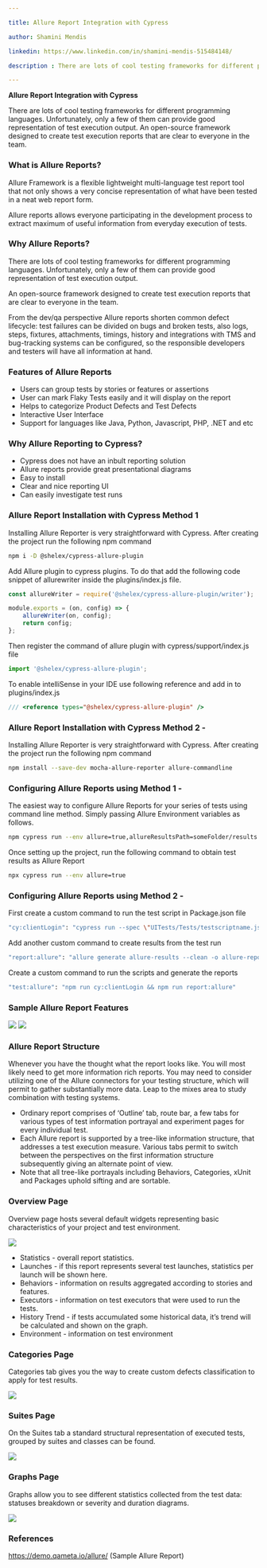 ```yaml
---

title: Allure Report Integration with Cypress

author: Shamini Mendis

linkedin: https://www.linkedin.com/in/shamini-mendis-515484148/

description : There are lots of cool testing frameworks for different programming languages. Unfortunately, only a few of them can provide good representation of test execution output. An open-source framework designed to create test execution reports that are clear to everyone in the team.

---
```


**Allure Report Integration with Cypress**

There are lots of cool testing frameworks for different programming languages. Unfortunately, only a few of them can provide good representation of test execution output. An open-source framework designed to create test execution reports that are clear to everyone in the team.

### **What is Allure Reports?**

Allure Framework is a flexible lightweight multi-language test report tool that not only shows a very concise representation of what have been tested in a neat web report form.

Allure reports allows everyone participating in the development process to extract maximum of useful information from everyday execution of tests.

### **Why Allure Reports?**

There are lots of cool testing frameworks for different programming languages. Unfortunately, only a few of them can provide good representation of test execution output.

An open-source framework designed to create test execution reports that are clear to everyone in the team.

From the dev/qa perspective Allure reports shorten common defect lifecycle: test failures can be divided on bugs and broken tests, also logs, steps, fixtures, attachments, timings, history and integrations with TMS and bug-tracking systems can be configured, so the responsible developers and testers will have all information at hand.

### **Features of Allure Reports**

-	Users can group tests by stories or features or assertions
-	User can mark Flaky Tests easily and it will display on the report
-	Helps to categorize Product Defects and Test Defects
-	Interactive User Interface
-	Support for languages like Java, Python, Javascript, PHP, .NET and etc

### **Why Allure Reporting to Cypress?**

-	Cypress does not have an inbult reporting solution
-	Allure reports provide great presentational diagrams
-	Easy to install
-	Clear and nice reporting UI
-	Can easily investigate test runs

### **Allure Report Installation with Cypress Method 1**

Installing Allure Reporter is very straightforward with Cypress. After creating the project run the following npm command

```bash
npm i -D @shelex/cypress-allure-plugin
```

Add Allure plugin to cypress plugins. To do that add the following code snippet of allurewriter inside the plugins/index.js file.

```js
const allureWriter = require('@shelex/cypress-allure-plugin/writer');

module.exports = (on, config) => {
    allureWriter(on, config);
    return config;
};
```

Then register the command of allure plugin with cypress/support/index.js file

```js
import '@shelex/cypress-allure-plugin';
```

To enable intelliSense in your IDE use following reference and add in to plugins/index.js

```js
/// <reference types="@shelex/cypress-allure-plugin" />
```

### **Allure Report Installation with Cypress Method 2 -**

Installing Allure Reporter is very straightforward with Cypress. After creating the project run the following npm command

```bash
npm install --save-dev mocha-allure-reporter allure-commandline
```

### **Configuring Allure Reports using Method 1 -**

The easiest way to configure Allure Reports for your series of tests using command line method. Simply passing Allure Environment variables as follows.

```bash
npm cypress run --env allure=true,allureResultsPath=someFolder/results
```

Once setting up the project, run the following command to obtain test results as Allure Report

```bash
npx cypress run --env allure=true
```

### **Configuring Allure Reports using Method 2 -**

First create a custom command to run the test script in Package.json file

```bash
"cy:clientLogin": "cypress run --spec \"UITests/Tests/testscriptname.js\" --reporter mocha-allure-reporter",
```

Add another custom command to create results from the test run

```bash
"report:allure": "allure generate allure-results --clean -o allure-report && allure open  allure-report",
```

Create a custom command to run the scripts and generate the reports 

```bash
"test:allure": "npm run cy:clientLogin && npm run report:allure"
```

### **Sample Allure Report Features**

<img src="/img/sm_1_2021_02_25.png"/>

<img src="/img/sm_2_2021_02_25.png"/>

### **Allure Report Structure**

Whenever you have the thought what the report looks like. You will most likely need to get more information rich reports. You may need to consider utilizing one of the Allure connectors for your testing structure, which will permit to gather substantially more data. Leap to the mixes area to study combination with testing systems.

- Ordinary report comprises of ‘Outline’ tab, route bar, a few tabs for various types of test information portrayal and experiment pages for every individual test.
- Each Allure report is supported by a tree-like information structure, that addresses a test execution measure. Various tabs permit to switch between the perspectives on the first information structure subsequently giving an alternate point of view.
- Note that all tree-like portrayals including Behaviors, Categories, xUnit and Packages uphold sifting and are sortable.

### **Overview Page**

Overview page hosts several default widgets representing basic characteristics of your project and test environment.

<img src="/img/sm_3_2021_02_25.png"/>

- Statistics - overall report statistics.
- Launches - if this report represents several test launches, statistics per launch will be shown here.
- Behaviors - information on results aggregated according to stories and features.
- Executors - information on test executors that were used to run the tests.
- History Trend - if tests accumulated some historical data, it’s trend will be calculated and shown on the graph.
- Environment - information on test environment

### **Categories Page**

Categories tab gives you the way to create custom defects classification to apply for test results.

<img src="/img/sm_4_2021_02_25.png"/>

### **Suites Page**

On the Suites tab a standard structural representation of executed tests, grouped by suites and classes can be found.

<img src="/img/sm_5_2021_02_25.png"/>

### **Graphs Page**

Graphs allow you to see different statistics collected from the test data: statuses breakdown or severity and duration diagrams.

<img src="/img/sm_6_2021_02_25.png"/>

### **References**

https://demo.qameta.io/allure/ (Sample Allure Report)
